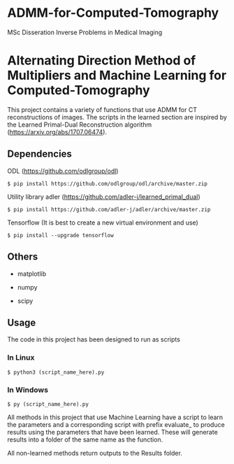 # ADMM-for-Computed-Tomography
MSc Disseration Inverse Problems in Medical Imaging
# Alternating Direction Method of Multipliers and Machine Learning for Computed-Tomography

This project contains a variety of functions that use ADMM for CT reconstructions of images. The scripts in the learned section are inspired by the Learned Primal-Dual Reconstruction algorithm (https://arxiv.org/abs/1707.06474). 

## Dependencies

ODL (https://github.com/odlgroup/odl)
```console
$ pip install https://github.com/odlgroup/odl/archive/master.zip
```

Utility library adler (https://github.com/adler-j/learned_primal_dual)
```console
$ pip install https://github.com/adler-j/adler/archive/master.zip
```
Tensorflow (It is best to create a new virtual environment and use)
```console
$ pip install --upgrade tensorflow
```

## Others
- matplotlib
 
- numpy 

- scipy

## Usage
The code in this project has been designed to run as scripts

### In Linux 
```console
$ python3 (script_name_here).py
```
### In Windows
```console
$ py (script_name_here).py
```
All methods in this project that use Machine Learning have a script to learn the parameters and a corresponding script with prefix evaluate_ to produce results using the parameters that have been learned. These will generate results into a folder of the same name as the function.

All non-learned methods return outputs to the Results folder.
